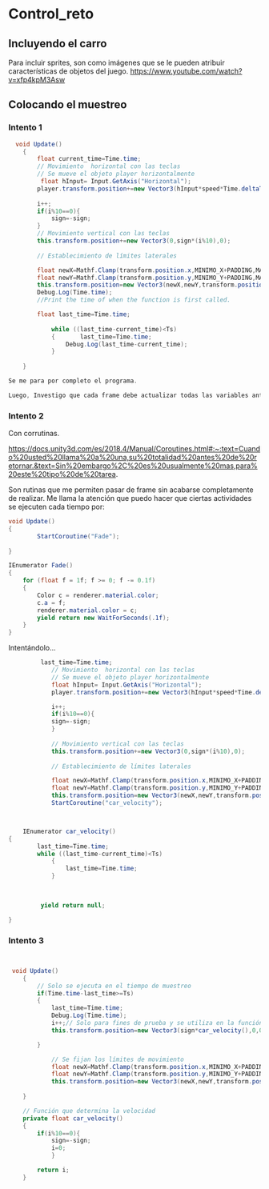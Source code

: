 # Control_reto

## Incluyendo el carro
Para incluir sprites, son como imágenes que se le pueden atribuir características de objetos del juego.
https://www.youtube.com/watch?v=xfp4kpM3Asw

## Colocando el muestreo

### Intento 1

```C#
  void Update()
    {
        float current_time=Time.time;
        // Movimiento  horizontal con las teclas
        // Se mueve el objeto player horizontalmente
         float hInput= Input.GetAxis("Horizontal");
        player.transform.position+=new Vector3(hInput*speed*Time.deltaTime,0,0);
        
        i++;
        if(i%10==0){
            sign=-sign;
        }
        // Movimiento vertical con las teclas
        this.transform.position+=new Vector3(0,sign*(i%10),0);
        
        // Establecimiento de límites laterales

        float newX=Mathf.Clamp(transform.position.x,MINIMO_X+PADDING,MAXIMO_X-PADDING);
        float newY=Mathf.Clamp(transform.position.y,MINIMO_Y+PADDING,MAXIMO_Y-PADDING);
        this.transform.position=new Vector3(newX,newY,transform.position.z);
        Debug.Log(Time.time);
        //Print the time of when the function is first called.

        float last_time=Time.time;
        
            while ((last_time-current_time)<Ts)
            {       last_time=Time.time;
                Debug.Log(last_time-current_time);
            }
        
    }

Se me para por completo el programa.

Luego, Investigo que cada frame debe actualizar todas las variables antes de ser cambiado.

```

### Intento 2

Con corrutinas.

https://docs.unity3d.com/es/2018.4/Manual/Coroutines.html#:~:text=Cuando%20usted%20llama%20a%20una,su%20totalidad%20antes%20de%20retornar.&text=Sin%20embargo%2C%20es%20usualmente%20mas,para%20este%20tipo%20de%20tarea.

Son rutinas que me permiten pasar de frame sin acabarse completamente de realizar. Me llama la atención que puedo hacer que ciertas actividades se ejecuten cada tiempo por:

```C#
void Update()
{
        StartCoroutine("Fade");
    
}

IEnumerator Fade() 
{
    for (float f = 1f; f >= 0; f -= 0.1f) 
    {
        Color c = renderer.material.color;
        c.a = f;
        renderer.material.color = c;
        yield return new WaitForSeconds(.1f);
    }
}
```
Intentándolo...
```C#
         last_time=Time.time;
            // Movimiento  horizontal con las teclas
            // Se mueve el objeto player horizontalmente
            float hInput= Input.GetAxis("Horizontal");
            player.transform.position+=new Vector3(hInput*speed*Time.deltaTime,0,0);

            i++;
            if(i%10==0){
            sign=-sign;
            }   
            
            // Movimiento vertical con las teclas
            this.transform.position+=new Vector3(0,sign*(i%10),0);
            
            // Establecimiento de límites laterales

            float newX=Mathf.Clamp(transform.position.x,MINIMO_X+PADDING,MAXIMO_X-PADDING);
            float newY=Mathf.Clamp(transform.position.y,MINIMO_Y+PADDING,MAXIMO_Y-PADDING);
            this.transform.position=new Vector3(newX,newY,transform.position.z);
            StartCoroutine("car_velocity");



    IEnumerator car_velocity() 
{
        last_time=Time.time;
        while ((last_time-current_time)<Ts)
            {       
                last_time=Time.time;
            }    

        
         
         yield return null;

}
```

### Intento 3

```C#


 void Update()
    {
        // Solo se ejecuta en el tiempo de muestreo
        if(Time.time-last_time>=Ts)
        {   
            last_time=Time.time;
            Debug.Log(Time.time);
            i++;// Solo para fines de prueba y se utiliza en la función car_velocity()
            this.transform.position=new Vector3(sign*car_velocity(),0,0);

        }

            // Se fijan los límites de movimiento
            float newX=Mathf.Clamp(transform.position.x,MINIMO_X+PADDING,MAXIMO_X-PADDING);
            float newY=Mathf.Clamp(transform.position.y,MINIMO_Y+PADDING,MAXIMO_Y-PADDING);
            this.transform.position=new Vector3(newX,newY,transform.position.z);
        
    }

    // Función que determina la velocidad
    private float car_velocity()
    {
        if(i%10==0){
            sign=-sign;
            i=0;
            }   

        return i;
    }

```

